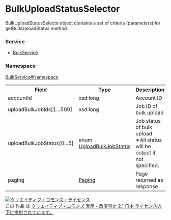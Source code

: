 # BulkUploadStatusSelector
BulkUploadStatusSelecto object contains a set of criteria (parameters) for getBulkUploadStatus method.

### Service
+ [BulkService](../../services/BulkService.md)

### Namespace
[BulkService#Namespace](../../services/BulkService.md#namespace)

<table>
 <tr>
  <th>Field</th>
  <th>Type</th>
  <th>Description</th>
  <th>get</th>
 </tr>
 <tr>
  <td>accountId</td>
  <td>xsd:long</td>
  <td>Account ID</td>
  <td>Required</td>
 </tr>
 <tr>
  <td>uploadBulkJobIds[1...500]</td>
  <td>xsd:long</td>
  <td>Job ID of bulk upload</td>
  <td>Required</td>
 </tr>
 <tr>
  <td>uploadBulkJobStatus[0...5]</td>
  <td>enum　<a href="./UploadBulkJobStatus.md">UploadBulkJobStatus</a></td>
  <td>Job status of bulk upload<br>&lowast;All status will be output if not specified.</td>
  <td>Optional</td>
 </tr>
 <tr>
  <td>paging</td>
  <td><a href="../Common/Paging.md">Paging</a></td>
  <td>Page returned as response</td>
  <td>Optional</td>
 </tr>
</table>

<a rel="license" href="http://creativecommons.org/licenses/by-nd/2.1/jp/"><img alt="クリエイティブ・コモンズ・ライセンス" style="border-width:0" src="https://i.creativecommons.org/l/by-nd/2.1/jp/88x31.png" /></a><br />この 作品 は <a rel="license" href="http://creativecommons.org/licenses/by-nd/2.1/jp/">クリエイティブ・コモンズ 表示 - 改変禁止 2.1 日本 ライセンスの下に提供されています。</a>
